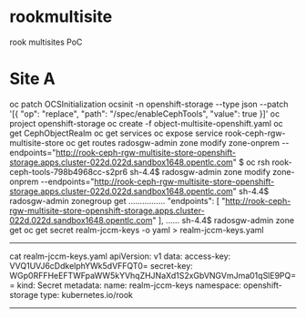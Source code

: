 # rookmultisite
rook multisites PoC
# Site A
oc patch OCSInitialization ocsinit -n openshift-storage --type json --patch  '[{ "op": "replace", "path": "/spec/enableCephTools", "value": true }]'
oc project openshift-storage
oc create -f object-multisite-openshift.yaml
oc get CephObjectRealm
oc get services 
oc expose service rook-ceph-rgw-multisite-store
oc get routes
radosgw-admin zone modify zone-onprem --endpoints="http://rook-ceph-rgw-multisite-store-openshift-storage.apps.cluster-022d.022d.sandbox1648.opentlc.com"
$ oc rsh rook-ceph-tools-798b4968cc-s2pr6
sh-4.4$ radosgw-admin zone modify zone-onprem --endpoints="http://rook-ceph-rgw-multisite-store-openshift-storage.apps.cluster-022d.022d.sandbox1648.opentlc.com"
sh-4.4$ radosgw-admin zonegroup get
................
"endpoints": [
                "http://rook-ceph-rgw-multisite-store-openshift-storage.apps.cluster-022d.022d.sandbox1648.opentlc.com"
            ],
......
sh-4.4$ radosgw-admin zone get
oc get secret realm-jccm-keys -o yaml > realm-jccm-keys.yaml

-----------
cat realm-jccm-keys.yaml 
apiVersion: v1
data:
  access-key: VVQ1UVJ6cDdkelphYWk5dVFFQT0=
  secret-key: WGp0RFFHeEFTWFpaWW5kYVhqZHJNaXd1S2xGbVNGVmJma01qSlE9PQ==
kind: Secret
metadata:
  name: realm-jccm-keys
  namespace: openshift-storage
type: kubernetes.io/rook

------- 
